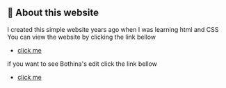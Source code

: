 ## 🚀 About this website
I created this simple website years ago when I was learning html and CSS
You can view the website by clicking the link bellow
 - [click me](https://ahmed-alsonaffi.github.io/simple-website-about-UK-html-css/)

if you want to see Bothina's edit click the link bellow
- [click me](https://bothina-yousof.github.io/simple-website-about-UK-html-css/culture.html)

